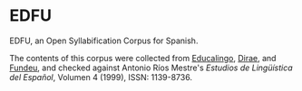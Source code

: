 # EDFU
EDFU, an Open Syllabification Corpus for Spanish.

The contents of this corpus were collected from [Educalingo](https://educalingo.com/en/dic-es), [Dirae](https://dirae.es/), and [Fundeu](https://www.fundeu.es/), and checked against Antonio Ríos Mestre's _Estudios de Lingüística del Español_, Volumen 4 (1999), ISSN: 1139-8736.

